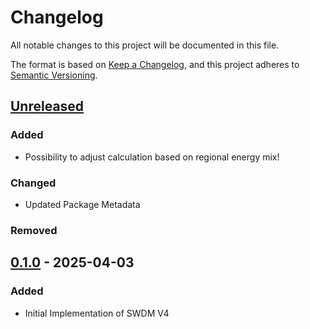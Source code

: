 # Changelog

All notable changes to this project will be documented in this file.

The format is based on [Keep a Changelog](https://keepachangelog.com/en/1.1.0/),
and this project adheres to [Semantic Versioning](https://semver.org/spec/v2.0.0.html).

## [Unreleased]

### Added

- Possibility to adjust calculation based on regional energy mix!

### Changed

- Updated Package Metadata

### Removed

## [0.1.0] - 2025-04-03

### Added

- Initial Implementation of SWDM V4

[unreleased]: https://github.com/richilino/co2-toolkit-net/compare/v0.1.0...HEAD
[0.1.0]: https://github.com/richilino/co2-toolkit-net/releases/tag/v0.1.0
